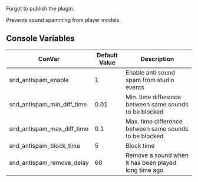 Forgot to publish the plugin.

Prevents sound spamming from player models.

## Console Variables
ConVar | Default Value | Description
--- | --- | ---
snd_antispam_enable | 1 | Enable anti sound spam from studio events
snd_antispam_min_diff_time | 0.01 | Min. time difference between same sounds to be blocked
snd_antispam_max_diff_time | 0.1 | Max. time difference between same sounds to be blocked
snd_antispam_block_time | 5 | Block time
snd_antispam_remove_delay | 60 | Remove a sound when it has been played long time ago
